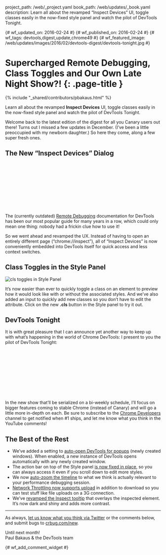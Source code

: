 project_path: /web/_project.yaml
book_path: /web/updates/_book.yaml
description: Learn all about the revamped “Inspect Devices” UI, toggle classes easily in the now-fixed style panel and watch the pilot of DevTools Tonight.

{# wf_updated_on: 2016-02-24 #}
{# wf_published_on: 2016-02-24 #}
{# wf_tags: devtools,digest,update,chrome49 #}
{# wf_featured_image: /web/updates/images/2016/02/devtools-digest/devtools-tonight.jpg #}

# Supercharged Remote Debugging, Class Toggles and Our Own Late Night Show?! {: .page-title }

{% include "_shared/contributors/pbakaus.html" %}



Learn all about the revamped <strong>Inspect Devices</strong> UI, toggle classes easily in the now-fixed style panel and watch the pilot of DevTools Tonight.

Welcome back to the latest edition of the digest for all you Canary users out there! Turns out I missed a few updates in December. (I’ve been a little preoccupied with my newborn daughter.) So here they come, along a few super fresh ones.

## The New “Inspect Devices” Dialog

<div class="video-wrapper">
  <iframe class="devsite-embedded-youtube-video" data-video-id="Rp4HO7G0xJI"
          data-autohide="1" data-showinfo="0" frameborder="0" allowfullscreen>
  </iframe>
</div>

The (currently outdated) [Remote Debugging](https://developers.google.com/web/tools/chrome-devtools/debug/remote-debugging/remote-debugging) documentation for DevTools has been our most popular guide for many years in a row, which could only mean one thing: nobody had a frickin clue how to use it!

So we went ahead and revamped the UX. Instead of having to open an entirely different page (“chrome://inspect”), all of “Inspect Devices” is now conveniently embedded into DevTools itself for quick access and less context switches.

## Class Toggles in the Style Panel

![cls toggles in Style Panel](/web/updates/images/2016/02/devtools-digest/cls-toggles.png)

It’s now easier than ever to quickly toggle a class on an element to preview how it would look like with or without the associated styles. And we’ve also added an input to quickly add new classes so you don’t have to edit the attribute. Click on the new **.cls** button in the Style panel to try it out.

## DevTools Tonight

It is with great pleasure that I can announce yet another way to keep up with what’s happening in the world of Chrome DevTools: I present to you the pilot of DevTools Tonight:

<div class="video-wrapper">
  <iframe class="devsite-embedded-youtube-video" data-video-id="nLpNHNlonMs"
          data-autohide="1" data-showinfo="0" frameborder="0" allowfullscreen>
  </iframe>
</div>

In the new show that’ll be serialized on a bi-weekly schedule, I’ll focus on bigger features coming to stable Chrome (instead of Canary) and will go a little more in-depth on each. Be sure to subscribe to the [Chrome Developers](https://www.youtube.com/user/ChromeDevelopers) channel to get notified when #1 ships, and let me know what you think in the YouTube comments!

## The Best of the Rest

  * We’ve added a setting to [auto-open DevTools for popups](https://twitter.com/ChromeDevTools/status/697993811696291842) (newly created windows). When enabled, a new instance of DevTools opens automatically with any newly created window.
  * The action bar on top of the Style panel [is now fixed in place](https://twitter.com/ChromeDevTools/status/676839096405221376), so you can always access it even if you scroll down to edit more styles.
  * We now [auto-zoom the timeline](https://twitter.com/ChromeDevTools/status/678992332922818560) to what we think is actually relevant to your performance debugging session.
  * [Network Throttling now supports upload](https://twitter.com/ChromeDevTools/status/679356228326195201) in addition to download so you can test stuff like file uploads on a 3G connection.
  * We’ve [revamped the Inspect tooltip](https://twitter.com/ChromeDevTools/status/697114761129914370) that overlays the inspected element. It’s now dark and shiny and adds more contrast.

- - -

As always, [let us know what you think via 
Twitter](https://twitter.com/intent/tweet?text=%40ChromeDevTools) or the 
comments below, and submit bugs to [crbug.com/new](https://crbug.com/new).

Until next month!  
Paul Bakaus & the DevTools team


{# wf_add_comment_widget #}
